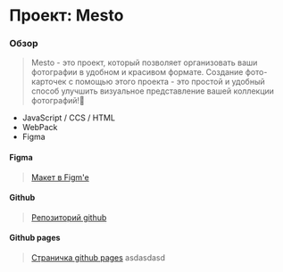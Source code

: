 # Проект: Mesto

### Обзор
> Mesto - это проект, который позволяет организовать ваши фотографии в удобном и красивом формате. Создание фото-карточек с помощью этого проекта - это простой и удобный способ улучшить визуальное представление вашей коллекции фотографий!👀
* JavaScript / CCS / HTML
* WebPack
* Figma

#### Figma 
> [Макет в Figm'e](https://www.figma.com/file/2cn9N9jSkmxD84oJik7xL7/JavaScript.-Sprint-4?node-id=0%3A1)
#### Github
> [Репозиторий github](https://github.com/Armagidosha/mesto-project)
#### Github pages 
> [Страничка github pages](https://armagidosha.github.io/mesto-project/)
asdasdasd